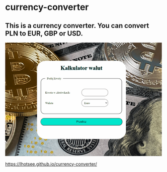 # currency-converter

## This is a currency converter. You can convert PLN to EUR, GBP or USD.

![Animation](https://github.com/Lhotsee/currency-converter/blob/main/Animation1.gif?raw=true)

https://lhotsee.github.io/currency-converter/